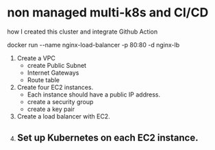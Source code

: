 <!-- @format -->

# non managed multi-k8s and CI/CD

how I created this cluster and integrate Github Action

docker run --name nginx-load-balancer -p 80:80 -d nginx-lb

1.  Create a VPC
    - create Public Subnet
    - Internet Gateways
    - Route table
2.  Create four EC2 instances.
    - Each instance should have a public IP address.
    - create a security group
    - create a key pair
3.  Create a load balancer with EC2.
4.  Set up Kubernetes on each EC2 instance.
    - 
